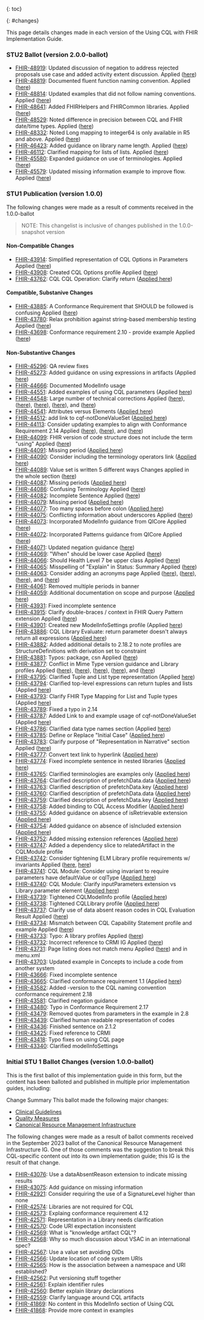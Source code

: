 {: toc}

{: #changes}

This page details changes made in each version of the Using CQL with FHIR Implementation Guide.

### STU2 Ballot (version 2.0.0-ballot)

* [FHIR-48919](https://jira.hl7.org/browse/FHIR-48919): Updated discussion of negation to address rejected proposals use case and added activity extent discussion. Applied ([here](patterns.html#negation-in-fhir))
* [FHIR-48819](https://jira.hl7.org/browse/FHIR-48819): Documented fluent function naming convention. Applied ([here](using-cql.html#fluent-functions))
* [FHIR-48814](https://jira.hl7.org/browse/FHIR-48814): Updated examples that did not follow naming conventions. Applied ([here](using-cql.html))
* [FHIR-48641](https://jira.hl7.org/browse/FHIR-48641): Added FHIRHelpers and FHIRCommon libraries. Applied ([here](artifacts.html#knowledge-artifacts-libraries))
* [FHIR-48529](https://jira.hl7.org/browse/FHIR-48529): Noted difference in precision between CQL and FHIR date/time types. Applied ([here](conformance.html#fhir-type-mapping))
* [FHIR-48332](https://jira.hl7.org/browse/FHIR-48332): Noted Long mapping to integer64 is only available in R5 and above. Applied ([here](conformance.html#fhir-type-mapping))
* [FHIR-46423](https://jira.hl7.org/browse/FHIR-46423): Added guidance on library name length. Applied ([here](conformance.html#library-name-and-url))
* [FHIR-46112](https://jira.hl7.org/browse/FHIR-46112): Clarified mapping for lists of lists. Applied ([here](conformance.html#fhir-type-mapping))
* [FHIR-45580](https://jira.hl7.org/browse/FHIR-45580): Expanded guidance on use of terminologies. Applied ([here](patterns.html#use-of-terminologies))
* [FHIR-45579](https://jira.hl7.org/browse/FHIR-45579): Updated missing information example to improve flow. Applied ([here](patterns.html#missing-information))

### STU1 Publication (version 1.0.0)

The following changes were made as a result of comments received in the 1.0.0-ballot

> NOTE: This changelist is inclusive of changes published in the 1.0.0-snapshot version

#### Non-Compatible Changes

* [FHIR-43914](https://jira.hl7.org/browse/FHIR-43914): Simplified representation of CQL Options in Parameters Applied ([here](using-elm.html#specifying-translator-options))
* [FHIR-43908](https://jira.hl7.org/browse/FHIR-43908): Created CQL Options profile Applied ([here](StructureDefinition-cql-options.html))
* [FHIR-43762](https://jira.hl7.org/browse/FHIR-43762): CQL CQL Operation: Clarify return ([Applied here](OperationDefinition-cql-cql.html))

#### Compatible, Substanive Changes

* [FHIR-43885](https://jira.hl7.org/browse/FHIR-43885): A Conformance Requirement that SHOULD be followed is confusing Applied ([here](using-elm.html#elm-suitability))
* [FHIR-43780](https://jira.hl7.org/browse/FHIR-43780): Relax prohibition against string-based membership testing Applied ([here](using-cql.html#conformance-requirement-2-10))
* [FHIR-43698](https://jira.hl7.org/browse/FHIR-43698): Conformance requirement 2.10 - provide example Applied ([here](using-cql.html#conformance-requirement-2-10))

#### Non-Substantive Changes

* [FHIR-45296](https://jira.hl7.org/browse/FHIR-45296): QA review fixes
* [FHIR-45273](https://jira.hl7.org/browse/FHIR-45273): Added guidance on using expressions in artifacts (Applied [here](conformance.html#using-expressions))
* [FHIR-44666](https://jira.hl7.org/browse/FHIR-44666): Documented ModelInfo usage
* [FHIR-44551](https://jira.hl7.org/browse/FHIR-44551): Added examples of using CQL parameters (Applied [here](operations.html#examples))
* [FHIR-44548](https://jira.hl7.org/browse/FHIR-44548): Large number of technical corrections Applied ([here](using-cql.html#conformance-requirement-2-2)), ([here](using-cql.html#element-names)), ([here](conformance.html#conformance-requirement-4-4)), ([here](profiles.html)), and ([here](extensions.html))
* [FHIR-44541](https://jira.hl7.org/browse/FHIR-44541): Attributes versus Elements ([Applied here](using-cql.html#conformance-requirement-2-15))
* [FHIR-44512](https://jira.hl7.org/browse/FHIR-44512): add link to cqf-notDoneValueSet ([Applied here](patterns.html#negation-rationale))
* [FHIR-44113](https://jira.hl7.org/browse/FHIR-44113): Consider updating examples to align with Conformance Requirement 2.14 Applied ([here](patterns.html#presence)), ([here](patterns.html#absence)), and ([here](patterns.html#negation-rationale))
* [FHIR-44099](https://jira.hl7.org/browse/FHIR-44099): FHIR version of code structure does not include the term "using" Applied ([here](using-cql.html#code-representation-in-narrative))
* [FHIR-44091](https://jira.hl7.org/browse/FHIR-44091): Missing period ([Applied here](using-cql.html#conformance-requirement-2-10))
* [FHIR-44090](https://jira.hl7.org/browse/FHIR-44090): Consider including the terminology operators link ([Applied here](using-cql.html#conformance-requirement-2-9))
* [FHIR-44089](https://jira.hl7.org/browse/FHIR-44089): Value set is written 5 different ways Changes applied in the whole section ([here](using-cql.html#value-sets))
* [FHIR-44087](https://jira.hl7.org/browse/FHIR-44087): Missing periods ([Applied here](using-cql.html#conformance-requirement-2-6))
* [FHIR-44086](https://jira.hl7.org/browse/FHIR-44086): Confusing Terminology Applied ([here](using-cql.html#data-model))
* [FHIR-44082](https://jira.hl7.org/browse/FHIR-44082): Incomplete Sentence Applied ([here](using-cql.html#conformance-requirement-2-3))
* [FHIR-44079](https://jira.hl7.org/browse/FHIR-44079): Missing period ([Applied here](using-cql.html#conformance-requirement-2-2))
* [FHIR-44077](https://jira.hl7.org/browse/FHIR-44077): Too many spaces before colon ([Applied here](using-cql.html#conformance-requirement-2-2))
* [FHIR-44075](https://jira.hl7.org/browse/FHIR-44075): Conflicting information about underscores Applied ([here](using-cql.html#conformance-requirement-2-1))
* [FHIR-44073](https://jira.hl7.org/browse/FHIR-44073): Incorporated ModelInfo guidance from QICore Applied ([here](using-modelinfo.html))
* [FHIR-44072](https://jira.hl7.org/browse/FHIR-44072): Incorporated Patterns guidance from QICore Applied ([here](patterns.html))
* [FHIR-44071](https://jira.hl7.org/browse/FHIR-44071): Updated negation guidance ([here](patterns.html))
* [FHIR-44069](https://jira.hl7.org/browse/FHIR-44069): "When" should be lower case Applied ([here](using-cql.html#libraries))
* [FHIR-44066](https://jira.hl7.org/browse/FHIR-44066): Should Health Level 7 be upper class Applied ([here](index.html#references))
* [FHIR-44065](https://jira.hl7.org/browse/FHIR-44065): Misspelling of "Explain" in Status: Summary Applied ([here](changes.html))
* [FHIR-44063](https://jira.hl7.org/browse/FHIR-44063): Consider adding an acronyms page Applied ([here](using-cql.html)), ([here](index.html)), ([here](profiles.html)), and ([here](extensions.html))
* [FHIR-44061](https://jira.hl7.org/browse/FHIR-44061): Removed multiple periods in banner
* [FHIR-44059](https://jira.hl7.org/browse/FHIR-44059): Additional documentation on scope and purpose ([Applied here](index.html#summary))
* [FHIR-43931](https://jira.hl7.org/browse/FHIR-44059): Fixed incomplete sentence
* [FHIR-43915](https://jira.hl7.org/browse/FHIR-43915): Clarify double-braces / context in FHIR Query Pattern extension Applied ([here](extensions.html#cql-related-extensions))
* [FHIR-43901](https://jira.hl7.org/browse/FHIR-43901): Created new ModelInfoSettings profile (Applied [here](StructureDefinition-cql-modelinfosettings.html))
* [FHIR-43886](https://jira.hl7.org/browse/FHIR-43886): CQL Library Evaluate: return parameter doesn't always return all expressions ([Applied here](OperationDefinition-cql-library-evaluate.html))
* [FHIR-43882](https://jira.hl7.org/browse/FHIR-43882): Added additional details to 2.18.2 to note profiles are StructureDefinitions with derivation set to constraint
* [FHIR-43881](https://jira.hl7.org/browse/FHIR-43881): Typos: package, csn Applied ([here](using-elm.html#conformance-requirement-5-1))
* [FHIR-43877](https://jira.hl7.org/browse/FHIR-43877): Conflict in Mime Type version guidance and Library profiles Applied ([here](Library-ANCCohort.html)), ([here](Library-ELMExample.html)), ([here](StructureDefinition-elm-json-library.html)), ([here](StructureDefinition-elm-xml-library.html)), and ([here](CapabilityStatement-cql-evaluation-service.html))
* [FHIR-43795](https://jira.hl7.org/browse/FHIR-43795): Clarified Tuple and List type representation (Applied [here](conformance.html#fhir-type-mapping))
* [FHIR-43794](https://jira.hl7.org/browse/FHIR-43794): Clarified top-level expressions can return tuples and lists (Applied [here](conformance.html#fhir-type-mapping))
* [FHIR-43793](https://jira.hl7.org/browse/FHIR-43793): Clarify FHIR Type Mapping for List and Tuple types (Applied [here](conformance.html#fhir-type-mapping))
* [FHIR-43789](https://jira.hl7.org/browse/FHIR-43789): Fixed a typo in 2.14
* [FHIR-43787](https://jira.hl7.org/browse/FHIR-43787): Added Link to and example usage of cqf-notDoneValueSet (Applied [here](patterns.html#negation-rationale))
* [FHIR-43786](https://jira.hl7.org/browse/FHIR-43786): Clarified data type names section (Applied [here](using-cql.html#data-type-names))
* [FHIR-43785](https://jira.hl7.org/browse/FHIR-43785): Define or Replace "Initial Case" ([Applied here](using-cql.html#conformance-requirement-2-13))
* [FHIR-43783](https://jira.hl7.org/browse/FHIR-43783): Clarify purpose of "Representation in Narrative" section Applied ([here](using-cql.html#valueset-representation-in-narrative))
* [FHIR-43777](https://jira.hl7.org/browse/FHIR-43777): Convert text link to hyperlink ([Applied here](using-cql.html#conformance-requirement-2-9))
* [FHIR-43774](https://jira.hl7.org/browse/FHIR-43774): Fixed incomplete sentence in nested libraries ([Applied here](using-cql.html#nested-libraries))
* [FHIR-43765](https://jira.hl7.org/browse/FHIR-43765): Clarified terminologies are examples only ([Applied here](terminology.html))
* [FHIR-43764](https://jira.hl7.org/browse/FHIR-43764): Clarified description of prefetchData.data ([Applied here](OperationDefinition-cql-library-evaluate.html))
* [FHIR-43763](https://jira.hl7.org/browse/FHIR-43763): Clarified description of prefetchData.key ([Applied here](OperationDefinition-cql-library-evaluate.html))
* [FHIR-43760](https://jira.hl7.org/browse/FHIR-43760): Clarified description of prefetchData.data ([Applied here](OperationDefinition-cql-cql.html))
* [FHIR-43759](https://jira.hl7.org/browse/FHIR-43759): Clarified description of prefetchData.key ([Applied here](OperationDefinition-cql-cql.html))
* [FHIR-43758](https://jira.hl7.org/browse/FHIR-43758): Added binding to CQL Access Modifier ([Applied here](extensions.html))
* [FHIR-43755](https://jira.hl7.org/browse/FHIR-43755): Added guidance on absence of isRetrievable extension ([Applied here](extensions.html))
* [FHIR-43754](https://jira.hl7.org/browse/FHIR-43754): Added guidance on absence of isIncluded extension ([Applied here](extensions.html))
* [FHIR-43752](https://jira.hl7.org/browse/FHIR-43752): Added missing extension references ([Applied here](extensions.html))
* [FHIR-43747](https://jira.hl7.org/browse/FHIR-43747): Added a dependency slice to relatedArtifact in the CQLModule profile
* [FHIR-43742](https://jira.hl7.org/browse/FHIR-43742): Consider tightening ELM Library profile requirements w/ invariants Applied ([here](StructureDefinition-elm-json-library.html), [here](StructureDefinition-elm-xml-library.html))
* [FHIR-43741](https://jira.hl7.org/browse/FHIR-43741): CQL Module: Consider using invariant to require parameters have defaultValue or cqlType ([Applied here](StructureDefinition-cql-module-definitions.html))
* [FHIR-43740](https://jira.hl7.org/browse/FHIR-43740): CQL Module: Clarify inputParameters extension vs Library.parameter element ([Applied here](StructureDefinition-cql-module-definitions.html))
* [FHIR-43739](https://jira.hl7.org/browse/FHIR-43739): Tightened CQLModelInfo profile ([Applied here](StructureDefinition-cql-modelinfo.html))
* [FHIR-43738](https://jira.hl7.org/browse/FHIR-43738): Tightened CQLLibrary profile ([Applied here](StructureDefinition-cql-library.html))
* [FHIR-43737](https://jira.hl7.org/browse/FHIR-43737): Clarify use of data absent reason codes in CQL Evaluation Result Applied ([here](StructureDefinition-cql-evaluationresult.html))
* [FHIR-43734](https://jira.hl7.org/browse/FHIR-43734): Mismatch between CQL Capability Statement profile and example Applied ([here](StructureDefinition-cql-capabilitystatement.html))
* [FHIR-43733](https://jira.hl7.org/browse/FHIR-43733): Typo: A library profiles Applied ([here](profiles.html#profiles))
* [FHIR-43732](https://jira.hl7.org/browse/FHIR-43732): Incorrect reference to CRMI IG Applied ([here](conformance.html#conformance-requirement-4-7))
* [FHIR-43731](https://jira.hl7.org/browse/FHIR-43731): Page listing does not match menu Applied ([here](index.html#how-to-read-this-guide)) and in menu.xml
* [FHIR-43703](https://jira.hl7.org/browse/FHIR-43703): Updated example in Concepts to include a code from another system
* [FHIR-43666](https://jira.hl7.org/browse/FHIR-43666): Fixed incomplete sentence
* [FHIR-43665](https://jira.hl7.org/browse/FHIR-43665): Clarified conformance requirement 1.1 (Applied [here](conformance.html#conformance-requirement-4-7))
* [FHIR-43582](https://jira.hl7.org/browse/FHIR-43582): Added -version to the CQL naming convention conformance requirement 2.18
* [FHIR-43581](https://jira.hl7.org/browse/FHIR-43581): Clarified negation guidance
* [FHIR-43480](https://jira.hl7.org/browse/FHIR-43480): Typo in Conformance Requirement 2.17
* [FHIR-43479](https://jira.hl7.org/browse/FHIR-43479): Removed quotes from parameters in the example in 2.8
* [FHIR-43439](https://jira.hl7.org/browse/FHIR-43439): Clarified human readable representation of codes
* [FHIR-43436](https://jira.hl7.org/browse/FHIR-43436): Finished sentence on 2.1.2 
* [FHIR-43425](https://jira.hl7.org/browse/FHIR-43425): Fixed reference to CRMI
* [FHIR-43418](https://jira.hl7.org/browse/FHIR-43418): Typo fixes on using CQL page
* [FHIR-43340](https://jira.hl7.org/browse/FHIR-43340): Clarified modelInfoSettings

### Initial STU 1 Ballot Changes (version 1.0.0-ballot)

This is the first ballot of this implementation guide in this form, but the content has been balloted and published in multiple prior implementation guides, including:

Change Summary
This ballot made the following major changes:

* [Clinical Guidelines](http://hl7.org/fhir/uv/cpg/libraries.html)
* [Quality Measures](https://hl7.org/fhir/us/cqfmeasures/using-cql.html)
* [Canonical Resource Management Infrastructure](http://hl7.org/fhir/uv/crmi/2023Sep/using-cql.html)

The following changes were made as a result of ballot comments received in the September 2023 ballot of the Canonical Resource Management Infrastructure IG. One of those comments was the suggestion to break this CQL-specific content out into its own implementation guide; this IG is the result of that change.

* [FHIR-43076](https://jira.hl7.org/browse/FHIR-43076): Use a dataAbsentReason extension to indicate missing results
* [FHIR-43075](https://jira.hl7.org/browse/FHIR-43075): Add guidance on missing information
* [FHIR-42921](https://jira.hl7.org/browse/FHIR-42921): Consider requiring the use of a SignatureLevel higher than none
* [FHIR-42574](https://jira.hl7.org/browse/FHIR-42574): Libraries are not required for CQL
* [FHIR-42573](https://jira.hl7.org/browse/FHIR-42573): Explaing conformance requirement 4.12
* [FHIR-42571](https://jira.hl7.org/browse/FHIR-42571): Representation in a Library needs clarification
* [FHIR-42570](https://jira.hl7.org/browse/FHIR-42570): Code URI expectation inconsistent
* [FHIR-42569](https://jira.hl7.org/browse/FHIR-42569): What is "knowledge artifact CQL"?
* [FHIR-42568](https://jira.hl7.org/browse/FHIR-42568): Why so much discussion about VSAC in an international spec?
* [FHIR-42567](https://jira.hl7.org/browse/FHIR-42567): Use a value set avoiding OIDs
* [FHIR-42566](https://jira.hl7.org/browse/FHIR-42566): Update location of code system URIs
* [FHIR-42565](https://jira.hl7.org/browse/FHIR-42565): How is the association between a namespace and URI established?
* [FHIR-42562](https://jira.hl7.org/browse/FHIR-42562): Put versioning stuff together
* [FHIR-42561](https://jira.hl7.org/browse/FHIR-42561): Explain identifier rules
* [FHIR-42560](https://jira.hl7.org/browse/FHIR-42560): Better explain library declarations
* [FHIR-42559](https://jira.hl7.org/browse/FHIR-42559): Clarify language around CQL artifacts
* [FHIR-41869](https://jira.hl7.org/browse/FHIR-41869): No content in this ModelInfo section of Using CQL
* [FHIR-41868](https://jira.hl7.org/browse/FHIR-41868): Provide more context in examples

